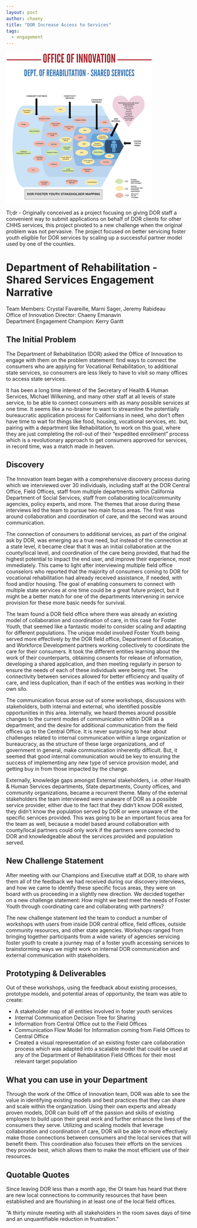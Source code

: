 ```yaml
---
layout: post
author: chaeny
title: "DOR Increase Access to Services"
tags:
  - engagement
---
```

<img src="/assets/images/Speed Geeking Visual - DOR.png"/>
<br/>

Tl;dr - Originally conceived as a project focusing on giving DOR staff a convenient way to submit applications on behalf of DOR clients for other CHHS services, this project pivoted to a new challenge when the original problem was not pervasive. The project focused on better servicing foster youth eligible for DOR services by scaling up a successful partner model used by one of the counties.

<h1 class="jumbotron">Department of Rehabilitation -  Shared Services Engagement Narrative
</h1>

<p>Team Members: Crystal Favareille, Marni Sager, Jeremy Rabideau<br />
Office of Innovation Director: Chaeny Emanavin<br />
Department Engagement Champion: Kerry Gantt
</p>

<h2>The Initial Problem</h2>
<p>The Department of Rehabilitation (DOR) asked the Office of Innovation to engage with them on the problem statement: find ways to connect the consumers who are applying for Vocational Rehabilitation, to additional state services, so consumers are less likely to have to visit so many offices to access state services.</p>

<p>It has been a long time interest of the Secretary of Health & Human Services, Michael Wilkening, and many other staff at all levels of state service, to be able to connect consumers with as many possible services at one time. It seems like a no-brainer to want to streamline the potentially bureaucratic application process for Californians in need, who don’t often have time to wait for things like food, housing, vocational services, etc. but, pairing with a department like Rehabilitation, to work on this goal, where they are just completing the roll-out of their “expedited enrollment” process which is a revolutionary approach to get consumers approved for services, in record time, was a match made in heaven.
</p>

<h2>Discovery</h2>
<p>The Innovation team began with a comprehensive discovery process during which we interviewed over 30 individuals, including staff at the DOR Central Office, Field Offices, staff from multiple departments within California Department of Social Services, staff from collaborating local/community agencies, policy experts, and more. The themes that arose during these interviews led the team to pursue two main focus areas. The first was around collaboration and coordination of care, and the second was around communication.</p>

<p>The connection of consumers to additional services, as part of the original ask by DOR, was emerging as a true need, but instead of the connection at a state level, it became clear that it was an initial collaboration at the county/local level, and coordination of the care being provided, that had the highest potential to impact the end user, and improve their experience, most immediately. This came to light after interviewing multiple field office counselors who reported that the majority of consumers coming to DOR for vocational rehabilitation had already received assistance, if needed, with food and/or housing. The goal of enabling consumers to connect with multiple state services at one time could be a great future project, but it might be a better match for one of the departments intervening in service provision for these more basic needs for survival.</p>

<p>The team found a DOR field office where there was already an existing model of collaboration and coordination of care, in this case for Foster Youth, that seemed like a fantastic model to consider scaling and adapting for different populations. The unique model involved Foster Youth being served more effectively by the DOR field office, Department of Education, and Workforce Development partners working collectively to coordinate the care for their consumers. It took the different entities learning about the work of their counterparts, obtaining consents for release of information, developing a shared application, and then meeting regularly in person to ensure the needs of each of these individuals were being met. The connectivity between services allowed for better efficiency and quality of care, and less duplication, than if each of the entities was working in their own silo.</p>

<p>The communication focus arose out of some workshops, discussions with stakeholders, both internal and external, who identified possible opportunities in this area.  Internally, we heard themes around possible changes to the current modes of communication within DOR as a department, and the desire for additional communication from the field offices up to the Central Office. It is never surprising to hear about challenges related to internal communication within a large organization or bureaucracy, as the structure of these large organizations, and of government in general, make communication inherently difficult. But, it seemed that good internal communication would be key to ensuring the success of implementing any new type of service provision model, and getting buy in from those impacted by the change.</p>

<p>Externally, knowledge gaps amongst External stakeholders, i.e. other Health & Human Services departments, State departments, County offices, and community organizations, became a recurrent theme. Many of the external stakeholders the team interviewed were unaware of DOR as a possible service provider, either due to the fact that they didn’t know DOR existed, they didn’t know the population served by DOR or were unaware of the specific services provided. This was going to be an important focus area for the team as well, because a model based around collaboration with county/local partners could only work if the partners were connected to DOR and knowledgeable about the services provided and population served.
</p>

<h2>New Challenge Statement</h2>
<p>After meeting with our Champions and Executive staff at DOR, to share with them all of the feedback we had received during our discovery interviews, and how we came to identify these specific focus areas, they were on board with us proceeding in a slightly new direction. We decided together on a new challenge statement: How might we best meet the needs of Foster Youth through coordinating care and collaborating with partners?</p>

<p>The new challenge statement led the team to conduct a number of workshops with users from inside DOR central office, field offices, outside community resources, and other state agencies. Workshops ranged from bringing together participants from a wide variety of agencies servicing foster youth to create a journey map of a foster youth accessing services to brainstorming ways we might work on internal DOR communication and external communication with stakeholders.
</p>

<h2>Prototyping & Deliverables</h2>
<p>Out of these workshops, using the feedback about existing processes, prototype models, and potential areas of opportunity, the team was able to create:</p>
<ul><li>A stakeholder map of all entities involved in foster youth services</li>
<li>Internal Communication Decision Tree for Sharing</li> <li>Information from Central Office out to the Field Offices</li>
<li>Communication Flow Model for Information coming from Field Offices to Central Office</li>
<li>Created a visual representation of an existing foster care collaboration process which was adapted into a scalable model that could be used at any of the Department of Rehabilitation Field Offices for their most relevant target population</li></ul>

<h2>What you can use in your Department</h2>
<p>Through the work of the Office of Innovation team, DOR was able to see the value in identifying existing models and best practices that they can share and scale within the organization. Using their own experts and already proven models, DOR can build off of the passion and skills of existing employee to build upon their great work and further enhance the lives of the consumers they serve. Utilizing and scaling models that leverage collaboration and coordination of care, DOR will be able to more effectively make those connections between consumers and the local services that will benefit them. This coordination also focuses their efforts on the services they provide best, which allows them to make the most efficient use of their resources.</p>


<h2>Quotable Quotes</h2>
<p>Since leaving DOR less than a month ago, the OI team has heard that there are new local connections to community resources that have been established and are flourishing in at least one of the local field offices.</p>

<p>“A thirty minute meeting with all stakeholders in the room saves days of time and an unquantifiable reduction in frustration.”</p>
